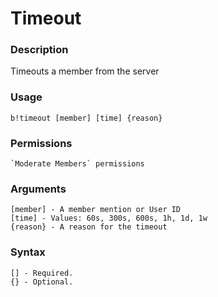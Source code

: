 # Timeout

### **Description**

Timeouts a member from the server

### Usage

```
b!timeout [member] [time] {reason}
```

### Permissions

```
`Moderate Members` permissions
```

### Arguments

```
[member] - A member mention or User ID
[time] - Values: 60s, 300s, 600s, 1h, 1d, 1w
{reason} - A reason for the timeout
```

### Syntax

```
[] - Required.
{} - Optional.
```
